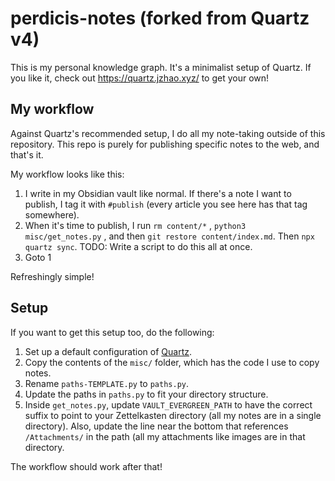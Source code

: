 # perdicis-notes (forked from Quartz v4)

This is my personal knowledge graph. It's a minimalist setup of Quartz. If you like it, check out https://quartz.jzhao.xyz/ to get your own!

## My workflow

Against Quartz's recommended setup, I do all my note-taking outside of this repository. This repo is purely for publishing specific notes to the web, and that's it.

My workflow looks like this:

1) I write in my Obsidian vault like normal. If there's a note I want to publish, I tag it with `#publish` (every article you see here has that tag somewhere).
2) When it's time to publish, I run `rm content/*` , `python3 misc/get_notes.py` , and then `git restore content/index.md`. Then `npx quartz sync`. TODO: Write a script to do this all at once.
3) Goto 1

Refreshingly simple!

## Setup

If you want to get this setup too, do the following:

1) Set up a default configuration of [Quartz](https://quartz.jzhao.xyz/).
2) Copy the contents of the `misc/` folder, which has the code I use to copy notes.
3) Rename `paths-TEMPLATE.py` to `paths.py`.
4) Update the paths in `paths.py` to fit your directory structure.
5) Inside `get_notes.py`, update `VAULT_EVERGREEN_PATH` to have the correct suffix to point to your Zettelkasten directory (all my notes are in a single directory). Also, update the line near the bottom that references `/Attachments/` in the path (all my attachments like images are in that directory.

The workflow should work after that!
